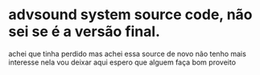 # advsound system source code, não sei se é a versão final.
achei que tinha perdido mas achei essa source de novo não tenho mais interesse nela vou deixar aqui espero que alguem faça bom proveito
